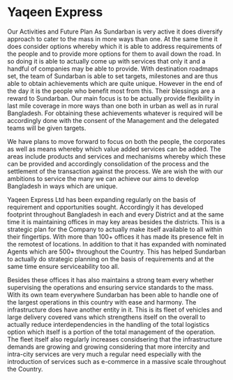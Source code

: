 # Yaqeen Express
Our Activities and Future Plan As Sundarban is very active it does diversify approach to cater to the mass in more ways than one. At the same time it does consider options whereby which it is able to address requirements of the people and to provide more options for them to avail down the road. In so doing it is able to actually come up with services that only it and a handful of companies may be able to provide. With destination roadmaps set, the team of Sundarban is able to set targets, milestones and are thus able to obtain achievements which are quite unique. However in the end of the day it is the people who benefit most from this. Their blessings are a reward to Sundarban.
Our main focus is to be actually provide flexibility in last mile coverage in more ways than one both in urban as well as in rural Bangladesh. For obtaining these achievements whatever is required will be accordingly done with the consent of the Management and the delegated teams will be given targets.

We have plans to move forward to focus on both the people, the corporates as well as means whereby which value added services can be added. The areas include products and services and mechanisms whereby which these can be provided and accordingly consolidation of the process and the settlement of the transaction against the process.
We are wish the with our ambitions to service the many we can achieve our aims to develop Bangladesh in ways which are unique.

Yaqeen Express Ltd has been expanding regularly on the basis of requirement and opportunities sought. Accordingly it has developed footprint throughout Bangladesh in each and every District and at the same time it is maintaining offices in may key areas besides the districts. This is a strategic plan for the Company to actually make itself available to all within their fingertips. With more than 100+ offices it has made its presence felt in the remotest of locations.
In addition to that it has expanded with nominated Agents which are 500+ throughout the Country. This has helped Sundarban to actually do strategic planning on the basis of requirements and at the same time ensure serviceability too all.

Besides these offices it has also maintains a strong team every whether supervising the operations and ensuring service standards to the mass. With its own team everywhere Sundarban has been able to handle one of the largest operations in this country with ease and harmony.
The infrastructure does have another entity in it. This is its fleet of vehicles and large delivery covered vans which strengthens itself on the overall to actually reduce interdependencies in the handling of the total logistics option which itself is a portion of the total management of the operation. The fleet itself also regularly increases considsering that the infrastructure demands are growing and growing considering that more intercity and intra-city services are very much a regular need especially with the introduction of services such as e-commerce in a massive scale throughout the Country.

